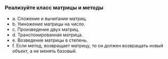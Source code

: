 ### Реализуйте класс матрицы и методы

* a. Сложение и вычитание матриц.
* b. Умножение матрицы на число.
* c. Произведение двух матриц.
* d. Транспонированная матрица.
* e. Возведение матрицы в степень.
* f. Если метод, возвращает матрицу, то он должен возвращать новый объект, а не менять базовый.